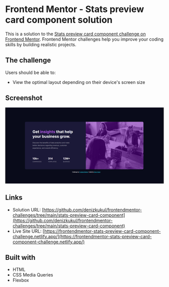 # Frontend Mentor - Stats preview card component solution

This is a solution to the [Stats preview card component challenge on Frontend Mentor](https://www.frontendmentor.io/challenges/stats-preview-card-component-8JqbgoU62). Frontend Mentor challenges help you improve your coding skills by building realistic projects. 

## The challenge

Users should be able to:

- View the optimal layout depending on their device's screen size

## Screenshot

![](images/Screenshot.png)

## Links

- Solution URL: [https://github.com/denizkukul/frontendmentor-challenges/tree/main/stats-preview-card-component](https://github.com/denizkukul/frontendmentor-challenges/tree/main/stats-preview-card-component)
- Live Site URL: [https://frontendmentor-stats-preview-card-component-challenge.netlify.app/](https://frontendmentor-stats-preview-card-component-challenge.netlify.app/)

## Built with

- HTML
- CSS Media Queries
- Flexbox